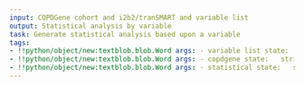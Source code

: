 ```yaml
---
input: COPDGene cohort and i2b2/tranSMART and variable list
output: Statistical analysis by variable
task: Generate statistical analysis based upon a variable
tags:
- !!python/object/new:textblob.blob.Word args: - variable list state:   string: variable list   pos_tag: null
- !!python/object/new:textblob.blob.Word args: - copdgene state:   string: copdgene   pos_tag: null
- !!python/object/new:textblob.blob.Word args: - statistical state:   string: statistical   pos_tag: null
---
```

